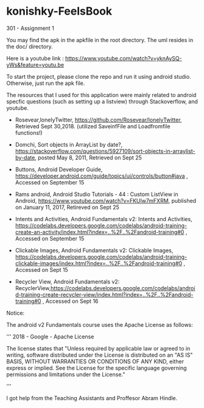 # konishky-FeelsBook
301 - Assignment 1


You may find the apk in the apkfile in the root directory. The uml resides in the doc/ directory. 

Here is a youtube link : https://www.youtube.com/watch?v=yknAySQ-yWs&feature=youtu.be

To start the project, please clone the repo and run it using android studio. Otherwise, just run the apk file.

The resources that I used for this application were mainly related to android specfic questions (such as setting up a listview)
through Stackoverflow, and youtube. 

* Rosevear,lonelyTwitter, https://github.com/Rosevear/lonelyTwitter, Retrieved Sept 30,2018. (utilized SaveinfFile and Loadfromfile functions!)

* Domchi, Sort objects in ArrayList by date?, https://stackoverflow.com/questions/5927109/sort-objects-in-arraylist-by-date, posted May 8, 2011, Retrieved on Sept 25

* Buttons, Android Developer Guide, https://developer.android.com/guide/topics/ui/controls/button#java , Accessed on September 15

* Rams android, Android Studio Tutorials - 44 : Custom ListView in Android, https://www.youtube.com/watch?v=FKUlw7mFXRM, published on January 11, 2017, Retireved on Sept 25

* Intents and Activities, Android Fundamentals v2: Intents and Activities, https://codelabs.developers.google.com/codelabs/android-training-create-an-activity/index.html?index=..%2F..%2Fandroid-training#0 , Accessed on September 15

* Clickable Images, Android Fundamentals v2: Clickable Images, https://codelabs.developers.google.com/codelabs/android-training-clickable-images/index.html?index=..%2F..%2Fandroid-training#0 , Accessed on Sept 15

* Recycler View, Android Fundamentals v2: RecyclerView,https://codelabs.developers.google.com/codelabs/android-training-create-recycler-view/index.html?index=..%2F..%2Fandroid-training#0 , Accessed on Sept 16

Notice: 


The android v2 Fundamentals course uses the Apache License as follows: 

'''
2018 - Google - Apache License 

 The license states that "Unless required by applicable law or agreed to in writing, software distributed under the License is distributed on an "AS IS" BASIS, WITHOUT WARRANTIES OR CONDITIONS OF ANY KIND, either express or implied. See the License for the specific language governing permissions and limitations under the License."
 
 
'''


I got help from the Teaching Assistants and Proffesor Abram Hindle. 



